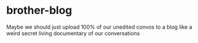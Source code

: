 # brother-blog

Maybe we should just upload 100% of our unedited convos to a blog like a weird secret living documentary of our conversations
